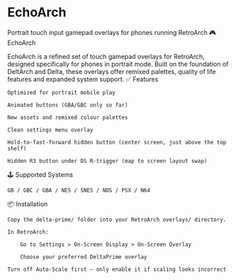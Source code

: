 # EchoArch
Portrait touch input gamepad overlays for phones running RetroArch
🎮 EchoArch

EchoArch is a refined set of touch gamepad overlays for RetroArch, designed specifically for phones in portrait mode. Built on the foundation of DeltArch and Delta, these overlays offer remixed palettes, quality of life features and expanded system support.
✅ Features

    Optimized for portrait mobile play

    Animated buttons (GBA/GBC only so far)

    New assets and remixed colour palettes

    Clean settings menu overlay

    Hold-to-fast-forward hidden button (center screen, just above the top shelf)

    Hidden R3 button under DS R-trigger (map to screen layout swap)

🕹 Supported Systems

    GB / GBC / GBA / NES / SNES / NDS / PSX / N64

📦 Installation

    Copy the delta-prime/ folder into your RetroArch overlays/ directory.

    In RetroArch:

        Go to Settings > On-Screen Display > On-Screen Overlay

        Choose your preferred DeltaPrime overlay

    Turn off Auto-Scale first — only enable it if scaling looks incorrect
